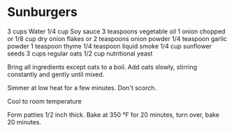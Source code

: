 # Sunburgers

3 cups Water
1/4 cup Soy sauce
3 teaspoons vegetable oil
1 onion chopped or 1/8 cup dry onion flakes or 2 teaspoons onion powder
1/4 teaspoon garlic powder
1 teaspoon thyme
1/4 teaspoon liquid smoke
1/4 cup sunflower seeds
3 cups regular oats
1/2 cup nutritional yeast

Bring all ingredients except oats to a boil. Add oats slowly, stirring constantly and gently until mixed.

Simmer at low heat for a few minutes. Don't scorch.

Cool to room temperature

Form patties 1/2 inch thick. Bake at 350 °F for 20 minutes, turn over, bake 20 minutes.



